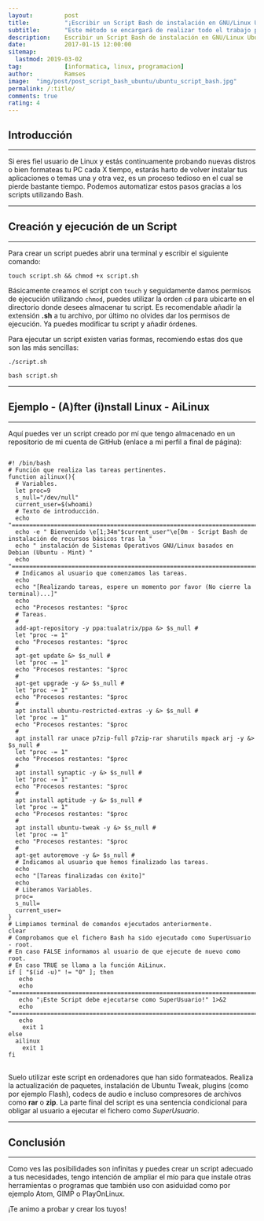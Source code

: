```yaml
---
layout:     	post
title:      	"¡Escribir un Script Bash de instalación en GNU/Linux Ubuntu!"
subtitle:   	"Este método se encargará de realizar todo el trabajo por ti"
description:	Escribir un Script Bash de instalación en GNU/Linux Ubuntu
date:       	2017-01-15 12:00:00
sitemap:
  lastmod: 2019-03-02
tag:			[informatica, linux, programacion]
author:     	Ramses
image: 	"img/post/post_script_bash_ubuntu/ubuntu_script_bash.jpg"
permalink: /:title/
comments: true
rating: 4
---
```

<h2 class="section-heading">Introducción</h2>
<hr />
<p>
Si eres fiel usuario de Linux y estás continuamente probando nuevas distros o bien formateas tu PC cada X tiempo, estarás
harto de volver instalar tus aplicaciones o temas una y otra vez, es un proceso tedioso en el cual se pierde bastante tiempo.
Podemos automatizar estos pasos gracias a los scripts utilizando Bash.
</p>
<hr />
<h2 class="section-heading">Creación y ejecución de un Script</h2>
<hr />
<p>Para crear un script puedes abrir una terminal y escribir el siguiente comando:</p>
<p><pre><code class="language-bash">touch script.sh && chmod +x script.sh</code></pre></p>
<p>
Básicamente creamos el script con <code>touch</code> y seguidamente damos permisos de ejecución utilizando <code>chmod</code>, puedes utilizar
la orden <code>cd</code> para ubicarte en el directorio donde desees almacenar tu script. Es recomendable añadir la extensión <strong>.sh</strong>
a tu archivo, por último no olvides dar los permisos de ejecución. Ya puedes modificar tu script y añadir órdenes.
</p>
<p>Para ejecutar un script existen varias formas, recomiendo estas dos que son las más sencillas:</p>
<p><pre><code class="language-bash">./script.sh</code></pre></p>
<p><pre><code class="language-bash">bash script.sh</code></pre></p>
<hr />
<h2 class="section-heading">Ejemplo - (A)fter (i)nstall Linux - AiLinux</h2>
<hr />
<p>Aquí puedes ver un script creado por mí que tengo almacenado en un repositorio de mi cuenta de GitHub (enlace a mi perfil a final de página):</p>
<pre>
<code class="language-bash">
#! /bin/bash
# Función que realiza las tareas pertinentes.
function ailinux(){
  # Variables.
  let proc=9
  s_null="/dev/null"
  current_user=$(whoami)
  # Texto de introducción.
  echo "================================================================================"
  echo -e " Bienvenido \e[1;34m"$current_user"\e[0m - Script Bash de instalación de recursos básicos tras la "
  echo " instalación de Sistemas Operativos GNU/Linux basados en Debian (Ubuntu - Mint) "
  echo "================================================================================"
  # Indicamos al usuario que comenzamos las tareas.
  echo
  echo "[Realizando tareas, espere un momento por favor (No cierre la terminal)...]"
  echo
  echo "Procesos restantes: "$proc
  # Tareas.
  #
  add-apt-repository -y ppa:tualatrix/ppa &> $s_null #
  let "proc -= 1"
  echo "Procesos restantes: "$proc
  #
  apt-get update &> $s_null #
  let "proc -= 1"
  echo "Procesos restantes: "$proc
  #
  apt-get upgrade -y &> $s_null #
  let "proc -= 1"
  echo "Procesos restantes: "$proc
  #
  apt install ubuntu-restricted-extras -y &> $s_null #
  let "proc -= 1"
  echo "Procesos restantes: "$proc
  #
  apt install rar unace p7zip-full p7zip-rar sharutils mpack arj -y &> $s_null #
  let "proc -= 1"
  echo "Procesos restantes: "$proc
  #
  apt install synaptic -y &> $s_null #
  let "proc -= 1"
  echo "Procesos restantes: "$proc
  #
  apt install aptitude -y &> $s_null #
  let "proc -= 1"
  echo "Procesos restantes: "$proc
  #
  apt install ubuntu-tweak -y &> $s_null #
  let "proc -= 1"
  echo "Procesos restantes: "$proc
  #
  apt-get autoremove -y &> $s_null #
  # Indicamos al usuario que hemos finalizado las tareas.
  echo
  echo "[Tareas finalizadas con éxito]"
  echo
  # Liberamos Variables.
  proc=
  s_null=
  current_user=
}
# Limpiamos terminal de comandos ejecutados anteriormente.
clear
# Comprobamos que el fichero Bash ha sido ejecutado como SuperUsuario - root.
# En caso FALSE informamos al usuario de que ejecute de nuevo como root.
# En caso TRUE se llama a la función AiLinux.
if [ "$(id -u)" != "0" ]; then
   echo
   echo "============================================================================"
   echo "¡Este Script debe ejecutarse como SuperUsuario!" 1>&2
   echo "============================================================================"
   echo
    exit 1
else
  ailinux
    exit 1
fi
</code>
</pre>
<p>
Suelo utilizar este script en ordenadores que han sido formateados. Realiza la actualización de paquetes, instalación de Ubuntu Tweak, plugins (como por ejemplo Flash), codecs de audio e incluso compresores de archivos como <strong>rar</strong> o <strong>zip</strong>. La parte final del script es una sentencia condicional
para obligar al usuario a ejecutar el fichero como <i>SuperUsuario</i>.
</p>
<hr />
<h2 class="section-heading">Conclusión</h2>
<hr />
<p>
Como ves las posibilidades son infinitas y puedes crear un script adecuado a tus necesidades, tengo intención de ampliar el mío para que instale otras herramientas o programas que también uso con asiduidad como por ejemplo Atom, GIMP o PlayOnLinux.
</p>
<p>¡Te animo a probar y crear los tuyos!</p>
